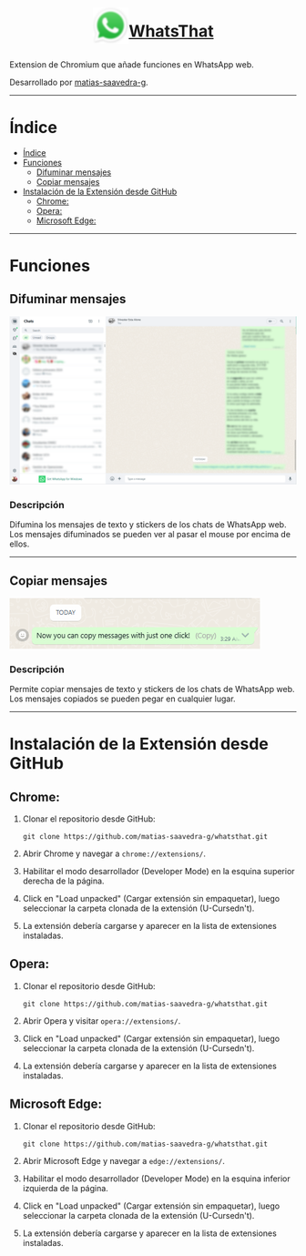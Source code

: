 <div align="center" style="display: flex; align-items: center; justify-content: center;">
   <img align="left" height=64 src="icons/icon.png"/>
   <h1>
      <a href="https://github.com/matias-saavedra-g/whatsthat">
         WhatsThat
      </a>
   </h1>
</div>

Extension de Chromium que añade funciones en WhatsApp web. 

Desarrollado por [matias-saavedra-g](https://github.com/matias-saavedra-g/).

---

# Índice

- [Índice](#índice)
- [Funciones](#funciones)
  - [Difuminar mensajes](#difuminar-mensajes)
  - [Copiar mensajes](#copiar-mensajes)
- [Instalación de la Extensión desde GitHub](#instalación-de-la-extensión-desde-github)
  - [Chrome:](#chrome)
  - [Opera:](#opera)
  - [Microsoft Edge:](#microsoft-edge)

---

# Funciones

## Difuminar mensajes

![Imagen de ejemplo de mensajes difuminados](img/eg1.png)

### Descripción <!-- omit in toc -->

Difumina los mensajes de texto y stickers de los chats de WhatsApp web. Los mensajes difuminados se pueden ver al pasar el mouse por encima de ellos.

---

## Copiar mensajes

![Imagen de ejemplo de copiado de mensajes](img/eg2.png)

### Descripción <!-- omit in toc -->

Permite copiar mensajes de texto y stickers de los chats de WhatsApp web. Los mensajes copiados se pueden pegar en cualquier lugar.

---

# Instalación de la Extensión desde GitHub

## Chrome:

1. Clonar el repositorio desde GitHub:
   ```
   git clone https://github.com/matias-saavedra-g/whatsthat.git
   ```

2. Abrir Chrome y navegar a `chrome://extensions/`.

3. Habilitar el modo desarrollador (Developer Mode) en la esquina superior derecha de la página.

4. Click en "Load unpacked" (Cargar extensión sin empaquetar), luego seleccionar la carpeta clonada de la extensión (U-Cursedn't).

5. La extensión debería cargarse y aparecer en la lista de extensiones instaladas.

## Opera:

1. Clonar el repositorio desde GitHub:
   ```
   git clone https://github.com/matias-saavedra-g/whatsthat.git
   ```

2. Abrir Opera y visitar `opera://extensions/`.

3. Click en "Load unpacked" (Cargar extensión sin empaquetar), luego seleccionar la carpeta clonada de la extensión (U-Cursedn't).

4. La extensión debería cargarse y aparecer en la lista de extensiones instaladas.

## Microsoft Edge:

1. Clonar el repositorio desde GitHub:
   ```
   git clone https://github.com/matias-saavedra-g/whatsthat.git
   ```

2. Abrir Microsoft Edge y navegar a `edge://extensions/`.

3. Habilitar el modo desarrollador (Developer Mode) en la esquina inferior izquierda de la página.

4. Click en "Load unpacked" (Cargar extensión sin empaquetar), luego seleccionar la carpeta clonada de la extensión (U-Cursedn't).

5. La extensión debería cargarse y aparecer en la lista de extensiones instaladas.